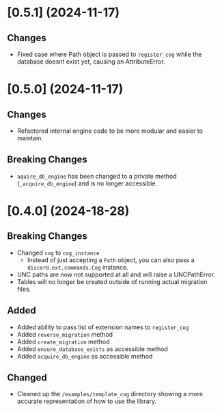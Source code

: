 # [0.5.1] (2024-11-17)

## Changes

- Fixed case where Path object is passed to `register_cog` while the database doesnt exist yet, causing an AttributeError.

# [0.5.0] (2024-11-17)

## Changes

- Refactored internal engine code to be more modular and easier to maintain.

## Breaking Changes

- `aquire_db_engine` has been changed to a private method (`_acquire_db_engine`) and is no longer accessible.

# [0.4.0] (2024-18-28)

## Breaking Changes

- Changed `cog` to `cog_instance`
  - Instead of just accepting a `Path` object, you can also pass a `discord.ext.commands.Cog` instance.
- UNC paths are now not supported at all and will raise a UNCPathError.
- Tables will no longer be created outside of running actual migration files.

## Added

- Added ability to pass list of extension names to `register_cog`
- Added `reverse_migration` method
- Added `create_migration` method
- Added `ensure_database_exists` as accessible method
- Added `acquire_db_engine` as accessible method

## Changed

- Cleaned up the `/examples/template_cog` directory showing a more accurate representation of how to use the library.

